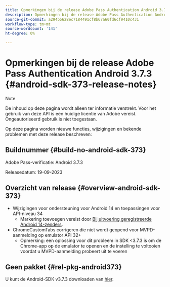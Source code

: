 ```yaml
---
title: Opmerkingen bij de release Adobe Pass Authentication Android 3.7.3
description: Opmerkingen bij de release Adobe Pass Authentication Android 3.7.3
source-git-commit: a294b5628ec7184491cf8b67a60fd6cf9410c431
workflow-type: tm+mt
source-wordcount: '141'
ht-degree: 0%

---
```


# Opmerkingen bij de release Adobe Pass Authentication Android 3.7.3 {#android-sdk-373-release-notes}

>[!NOTE]
>
>De inhoud op deze pagina wordt alleen ter informatie verstrekt. Voor het gebruik van deze API is een huidige licentie van Adobe vereist. Ongeautoriseerd gebruik is niet toegestaan.

Op deze pagina worden nieuwe functies, wijzigingen en bekende problemen met deze release beschreven:

## Buildnummer {#build-no-android-sdk-373}

Adobe Pass-verificatie: Android 3.7.3

Releasedatum: 19-09-2023



## Overzicht van release {#overview-android-sdk-373}

* Wijzigingen voor ondersteuning voor Android 14 en toepassingen voor API-niveau 34
   * Markering toevoegen vereist door [Bij uitvoering geregistreerde Android 14-zenders](https://developer.android.com/about/versions/14/behavior-changes-14#runtime-receivers-exported).
* ChromeCustomTabs corrigeren die niet wordt geopend voor MVPD-aanmelding op emulator API 32+
   * Opmerking: een oplossing voor dit probleem in SDK &lt;3.7.3 is om de Chrome-app op de emulator te openen en de instelling te voltooien voordat u MVPD-aanmelding probeert uit te voeren


## Geen pakket {#rel-pkg-android373}

U kunt de Android-SDK v3.7.3 downloaden van [hier](https://tve.zendesk.com/hc/en-us/articles/204963219-Android-Native-AccessEnabler-Library).
